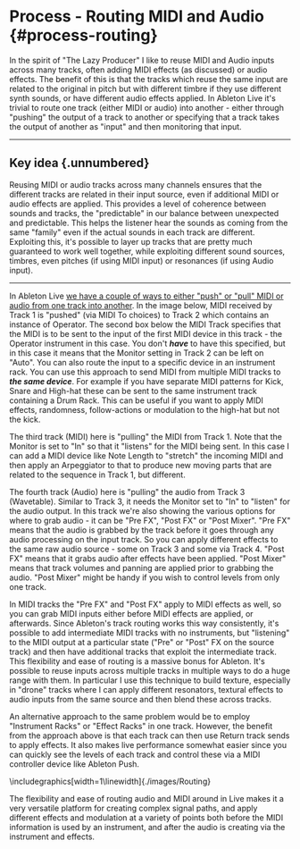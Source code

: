 # Process - Routing MIDI and Audio {#process-routing}

In the spirit of "The Lazy Producer" I like to reuse MIDI and Audio inputs across many tracks, often adding MIDI effects (as discussed) or audio effects. The benefit of this is that the tracks which reuse the same input are related to the original in pitch but with different timbre if they use different synth sounds, or have different audio effects applied. In Ableton Live it's trivial to route one track (either MIDI or audio) into another - either through "pushing" the output of a track to another or specifying that a track takes the output of another as "input" and then monitoring that input.

------------------------------------------------------------------------

## Key idea {.unnumbered}

Reusing MIDI or audio tracks across many channels ensures that the different tracks are related in their input source, even if additional MIDI or audio effects are applied. This provides a level of coherence between sounds and tracks, the "predictable" in our balance between unexpected and predictable. This helps the listener hear the sounds as coming from the same "family" even if the actual sounds in each track are different. Exploiting this, it's possible to layer up tracks that are pretty much guaranteed to work well together, while exploiting different sound sources, timbres, even pitches (if using MIDI input) or resonances (if using Audio input).

------------------------------------------------------------------------

In Ableton Live [we have a couple of ways to either "push" or "pull" MIDI or audio from one track into another](https://www.ableton.com/en/live-manual/11/routing-and-i-o/#routing-and-io). In the image below, MIDI received by Track 1 is "pushed" (via MIDI To choices) to Track 2 which contains an instance of Operator. The second box below the MIDI Track specifies that the MIDI is to be sent to the input of the first MIDI device in this track - the Operator instrument in this case. You don't ***have*** to have this specified, but in this case it means that the Monitor setting in Track 2 can be left on "Auto". You can also route the input to a specific device in an instrument rack. You can use this approach to send MIDI from multiple MIDI tracks to ***the same device***. For example if you have separate MIDI patterns for Kick, Snare and High-hat these can be sent to the same instrument track containing a Drum Rack. This can be useful if you want to apply MIDI effects, randomness, follow-actions or modulation to the high-hat but not the kick.

The third track (MIDI) here is "pulling" the MIDI from Track 1. Note that the Monitor is set to "In" so that it "listens" for the MIDI being sent. In this case I can add a MIDI device like Note Length to "stretch" the incoming MIDI and then apply an Arpeggiator to that to produce new moving parts that are related to the sequence in Track 1, but different.

The fourth track (Audio) here is "pulling" the audio from Track 3 (Wavetable). Similar to Track 3, it needs the Monitor set to "In" to "listen" for the audio output. In this track we're also showing the various options for where to grab audio - it can be "Pre FX", "Post FX" or "Post Mixer". "Pre FX" means that the audio is grabbed by the track before it goes through any audio processing on the input track. So you can apply different effects to the same raw audio source - some on Track 3 and some via Track 4. "Post FX" means that it grabs audio after effects have been applied. "Post Mixer" means that track volumes and panning are applied prior to grabbing the audio. "Post Mixer" might be handy if you wish to control levels from only one track.

In MIDI tracks the "Pre FX" and "Post FX" apply to MIDI effects as well, so you can grab MIDI inputs either before MIDI effects are applied, or afterwards. Since Ableton's track routing works this way consistently, it's possible to add intermediate MIDI tracks with no instruments, but "listening" to the MIDI output at a particular state ("Pre" or "Post" FX on the source track) and then have additional tracks that exploit the intermediate track. This flexibility and ease of routing is a massive bonus for Ableton. It's possible to reuse inputs across multiple tracks in multiple ways to do a huge range with them. In particular I use this technique to build texture, especially in "drone" tracks where I can apply different resonators, textural effects to audio inputs from the same source and then blend these across tracks.

An alternative approach to the same problem would be to employ "Instrument Racks" or "Effect Racks" in one track. However, the benefit from the approach above is that each track can then use Return track sends to apply effects. It also makes live performance somewhat easier since you can quickly see the levels of each track and control these via a MIDI controller device like Ableton Push.




\includegraphics[width=1\linewidth]{./images/Routing} 

The flexibility and ease of routing audio and MIDI around in Live makes it a
very versatile platform for creating complex signal paths, and apply different
effects and modulation at a variety of points both before the MIDI information 
is used by an instrument, and after the audio is creating via the instrument
and effects.
